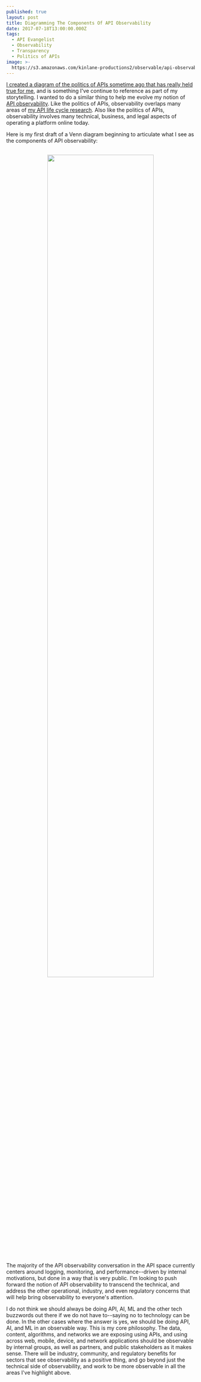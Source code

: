 ```yaml
---
published: true
layout: post
title: Diagramming The Components Of API Observability
date: 2017-07-18T13:00:00.000Z
tags:
  - API Evangelist
  - Observability
  - Transparency
  - Politics of APIs
image: >-
  https://s3.amazonaws.com/kinlane-productions2/observable/api-observability-venn.png
---
```

[I created a diagram of the politics of APIs sometime ago that has really held true for me](https://apievangelist.com/2014/03/17/politics-of-apis/), and is something I've continue to reference as part of my storytelling. I wanted to do a similar thing to help me evolve my notion of [API observability](https://apievangelist.com/2016/10/25/thinking-about-an-api-observability-stack/). Like the politics of APIs, observability overlaps many areas of [my API life cycle research](http://apievangelist.com/api-lifecycle/). Also like the politics of APIs, observability involves many technical, business, and legal aspects of operating a platform online today.

Here is my first draft of a Venn diagram beginning to articulate what I see as the components of API observability:

<p align="center"><img src="https://s3.amazonaws.com/kinlane-productions2/observable/api-observability-venn.png" width="75%" style="padding: 15px;" align="center" /></p>

The majority of the API observability conversation in the API space currently centers around logging, monitoring, and performance--driven by internal motivations, but done in a way that is very public. I'm looking to push forward the notion of API observability to transcend the technical, and address the other operational, industry, and even regulatory concerns that will help bring observability to everyone's attention.

I do not think we should always be doing API, AI, ML and the other tech buzzwords out there if we do not have to--saying no to technology can be done. In the other cases where the answer is yes, we should be doing API, AI, and ML in an observable way. This is my core philosophy. The data, content, algorithms, and networks we are exposing using APIs, and using across web, mobile, device, and network applications should be observable by internal groups, as well as partners, and public stakeholders as it makes sense. There will be industry, community, and regulatory benefits for sectors that see observability as a positive thing, and go beyond just the technical side of observability, and work to be more observable in all the areas I've highlight above.
